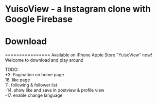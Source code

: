 # YuisoView - a Instagram clone with Google Firebase

# Download
================
Available on iPhone Apple Store "YuisoView" now! Welcome to download and play around

TODO:  
*3. Pagination on home page  
18. like page  
11. following & follower list  
-14. show like and save in postview & profile view  
-17. enable change language
